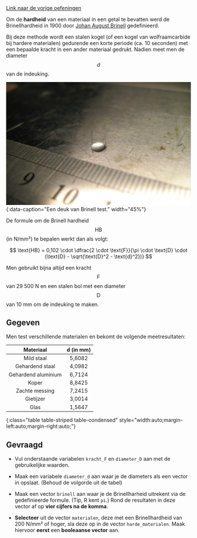 <div class="text-end">
<a class="btn btn-filled with-icon" href="https://dodona.be/nl/courses/2690" target="_blank"><i class="mdi mdi-backburger mdi-24" title="link"></i>Link naar de vorige oefeningen</a>
</div>

Om de **hardheid** van een materiaal in een getal te bevatten werd de Brinellhardheid in 1900 door <a href="https://nl.wikipedia.org/wiki/Johan_August_Brinell" target="_blank">Johan August Brinell</a> gedefinieerd.

Bij deze methode wordt een stalen kogel (of een kogel van wolfraamcarbide bij hardere materialen) gedurende een korte periode (ca. 10 seconden) met een bepaalde kracht in een ander materiaal gedrukt. Nadien meet men de diameter $$d$$ van de indeuking.

![Een deuk van Brinell test.](media/Brinell_dent.jpg "Foto door IGW op Wikimedia Commons."){:data-caption="Een deuk van Brinell test." width="45%"}

De formule om de Brinell hardheid $$\text{HB}$$ (in N/mm²) te bepalen werkt dan als volgt:

$$
\text{HB} = 0,102 \cdot \dfrac{2 \cdot \text{F}}{\pi \cdot \text{D} \cdot (\text{D} - \sqrt{\text{D}^2 - \text{d}^2})}
$$

Men gebruikt bijna altijd een kracht $$\text{F}$$ van 29 500 N en een stalen bol met een diameter $$\text{D}$$ van 10 mm om de indeuking te maken.

## Gegeven

Men test verschillende materialen en bekomt de volgende meetresultaten:

| Materiaal             | d (in mm)  | 
|:---------------------:|:----------:|
| Mild staal            | 5,6082     |
| Gehardend staal       | 4,0982     |
| Gehardend aluminium   | 6,7124     |
| Koper                 | 8,8425     |
| Zachte messing        | 7,2415     |
| Gietijzer             | 3,0014     |
| Glas                  | 1,5647     |
{:class="table table-striped table-condensed" style="width:auto;margin-left:auto;margin-right:auto;"}


## Gevraagd

- Vul onderstaande variabelen `kracht_F` en `diameter_D` aan met de gebruikelijke waarden.

- Maak een variabele `diameter_d` aan waar je de diameters als een vector in opslaat. (Behoud de volgorde uit de tabel)

- Maak een vector `brinell` aan waar je de Brinellharheid uitrekent via de gedefinieerde formule. (Tip, R kent `pi`.) Rond de resultaten in deze vector af op **vier cijfers na de komma**.

- **Selecteer** uit de vector `materialen`, deze met een Brinellhardheid van 200 N/mm² of hoger, sla deze op in de vector `harde_materialen`. Maak hiervoor **eerst** een **booleaanse vector** aan.